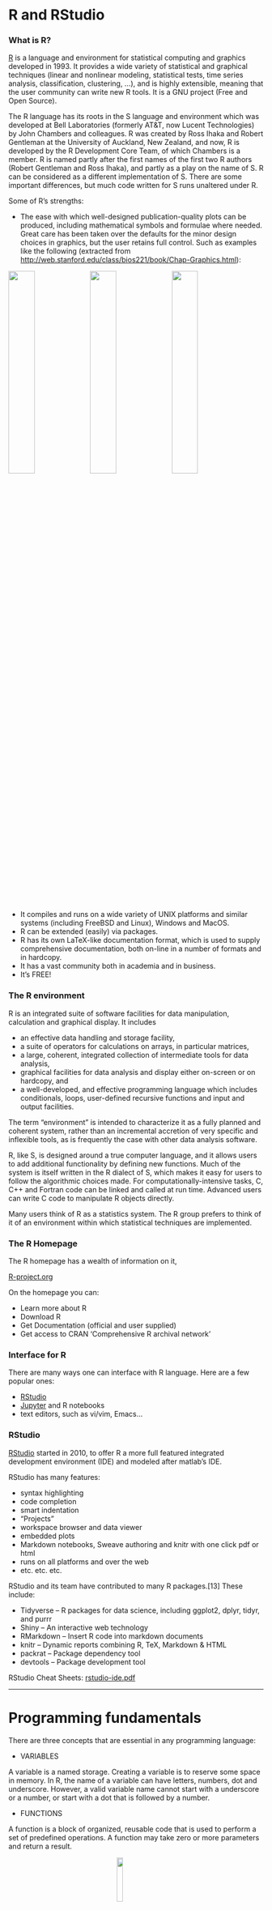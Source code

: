 <script>
function buildQuiz(myq, qc){
  // variable to store the HTML output
  const output = [];
&#10;  // for each question...
  myq.forEach(
    (currentQuestion, questionNumber) => {
&#10;      // variable to store the list of possible answers
      const answers = [];
&#10;      // and for each available answer...
      for(letter in currentQuestion.answers){
&#10;        // ...add an HTML radio button
        answers.push(
          `<label>
            <input type="radio" name="question${questionNumber}" value="${letter}">
            ${letter} :
            ${currentQuestion.answers[letter]}
          </label><br/>`
        );
      }
&#10;      // add this question and its answers to the output
      output.push(
        `<div class="question"> ${currentQuestion.question} </div>
        <div class="answers"> ${answers.join('')} </div><br/>`
      );
    }
  );
&#10;  // finally combine our output list into one string of HTML and put it on the page
  qc.innerHTML = output.join('');
}
&#10;function showResults(myq, qc, rc){
&#10;  // gather answer containers from our quiz
  const answerContainers = qc.querySelectorAll('.answers');
&#10;  // keep track of user's answers
  let numCorrect = 0;
&#10;  // for each question...
  myq.forEach( (currentQuestion, questionNumber) => {
&#10;    // find selected answer
    const answerContainer = answerContainers[questionNumber];
    const selector = `input[name=question${questionNumber}]:checked`;
    const userAnswer = (answerContainer.querySelector(selector) || {}).value;
&#10;    // if answer is correct
    if(userAnswer === currentQuestion.correctAnswer){
      // add to the number of correct answers
      numCorrect++;
&#10;      // color the answers green
      answerContainers[questionNumber].style.color = 'lightgreen';
    }
    // if answer is wrong or blank
    else{
      // color the answers red
      answerContainers[questionNumber].style.color = 'red';
    }
  });
&#10;  // show number of correct answers out of total
  rc.innerHTML = `${numCorrect} out of ${myq.length}`;
}
</script>
<style type="text/css">
div.output {
  background-color: #fdf6e3; /* Solarized light */
  padding: 10px;
  border-radius: 5px;
}
</style>

# R and RStudio

### What is R?

[R](http://r-project.org/) is a language and environment for statistical
computing and graphics developed in 1993. It provides a wide variety of
statistical and graphical techniques (linear and nonlinear modeling,
statistical tests, time series analysis, classification, clustering, …),
and is highly extensible, meaning that the user community can write new
R tools. It is a GNU project (Free and Open Source).

The R language has its roots in the S language and environment which was
developed at Bell Laboratories (formerly AT&T, now Lucent Technologies)
by John Chambers and colleagues. R was created by Ross Ihaka and Robert
Gentleman at the University of Auckland, New Zealand, and now, R is
developed by the R Development Core Team, of which Chambers is a member.
R is named partly after the first names of the first two R authors
(Robert Gentleman and Ross Ihaka), and partly as a play on the name of
S. R can be considered as a different implementation of S. There are
some important differences, but much code written for S runs unaltered
under R.

Some of R’s strengths:

- The ease with which well-designed publication-quality plots can be
  produced, including mathematical symbols and formulae where needed.
  Great care has been taken over the defaults for the minor design
  choices in graphics, but the user retains full control. Such as
  examples like the following (extracted from
  <http://web.stanford.edu/class/bios221/book/Chap-Graphics.html>):

<img src="chap3-rgraphics-heatmap-1.png" width="32%" /><img src="chap3-rgraphics-darned1-1.png" width="32%" /><img src="chap3-rgraphics-twodsp4-1.png" width="32%" />

- It compiles and runs on a wide variety of UNIX platforms and similar
  systems (including FreeBSD and Linux), Windows and MacOS.
- R can be extended (easily) via packages.
- R has its own LaTeX-like documentation format, which is used to supply
  comprehensive documentation, both on-line in a number of formats and
  in hardcopy.
- It has a vast community both in academia and in business.
- It’s FREE!

### The R environment

R is an integrated suite of software facilities for data manipulation,
calculation and graphical display. It includes

- an effective data handling and storage facility,
- a suite of operators for calculations on arrays, in particular
  matrices,
- a large, coherent, integrated collection of intermediate tools for
  data analysis,
- graphical facilities for data analysis and display either on-screen or
  on hardcopy, and
- a well-developed, and effective programming language which includes
  conditionals, loops, user-defined recursive functions and input and
  output facilities.

The term “environment” is intended to characterize it as a fully planned
and coherent system, rather than an incremental accretion of very
specific and inflexible tools, as is frequently the case with other data
analysis software.

R, like S, is designed around a true computer language, and it allows
users to add additional functionality by defining new functions. Much of
the system is itself written in the R dialect of S, which makes it easy
for users to follow the algorithmic choices made. For
computationally-intensive tasks, C, C++ and Fortran code can be linked
and called at run time. Advanced users can write C code to manipulate R
objects directly.

Many users think of R as a statistics system. The R group prefers to
think of it of an environment within which statistical techniques are
implemented.

### The R Homepage

The R homepage has a wealth of information on it,

[R-project.org](http://r-project.org/)

On the homepage you can:

- Learn more about R
- Download R
- Get Documentation (official and user supplied)
- Get access to CRAN ‘Comprehensive R archival network’

### Interface for R

There are many ways one can interface with R language. Here are a few
popular ones:

- [RStudio](https://www.rstudio.com/)
- [Jupyter](https://jupyter.org/) and R notebooks
- text editors, such as vi/vim, Emacs…

### RStudio

[RStudio](https://www.rstudio.com/) started in 2010, to offer R a more
full featured integrated development environment (IDE) and modeled after
matlab’s IDE.

RStudio has many features:

- syntax highlighting
- code completion
- smart indentation
- “Projects”
- workspace browser and data viewer
- embedded plots
- Markdown notebooks, Sweave authoring and knitr with one click pdf or
  html
- runs on all platforms and over the web
- etc. etc. etc.

RStudio and its team have contributed to many R packages.\[13\] These
include:

- Tidyverse – R packages for data science, including ggplot2, dplyr,
  tidyr, and purrr
- Shiny – An interactive web technology
- RMarkdown – Insert R code into markdown documents
- knitr – Dynamic reports combining R, TeX, Markdown & HTML
- packrat – Package dependency tool
- devtools – Package development tool

RStudio Cheat Sheets:
[rstudio-ide.pdf](https://github.com/rstudio/cheatsheets/raw/master/rstudio-ide.pdf)

------------------------------------------------------------------------

# Programming fundamentals

There are three concepts that are essential in any programming language:

- VARIABLES

A variable is a named storage. Creating a variable is to reserve some
space in memory. In R, the name of a variable can have letters, numbers,
dot and underscore. However, a valid variable name cannot start with a
underscore or a number, or start with a dot that is followed by a
number.

- FUNCTIONS

A function is a block of organized, reusable code that is used to
perform a set of predefined operations. A function may take zero or more
parameters and return a result.

<img src="./func.png" width="15%" style="display: block; margin: auto;" />

The way to use a function in R is:

**function.name(parameter1=value1, …)**

In R, to get help information on a funciton, one may use the command:

**?function.name**

- OPERATIONS

<table class="table table-striped" style="width: auto !important; margin-left: auto; margin-right: auto;">
<caption>
Assignment Operators in R
</caption>
<thead>
<tr>
<th style="text-align:center;">
Operator
</th>
<th style="text-align:center;">
Description
</th>
</tr>
</thead>
<tbody>
<tr>
<td style="text-align:center;">
&lt;-, =
</td>
<td style="text-align:center;">
Assignment
</td>
</tr>
</tbody>
</table>
<table class="table table-striped" style="width: auto !important; margin-left: auto; margin-right: auto;">
<caption>
Arithmetic Operators in R
</caption>
<thead>
<tr>
<th style="text-align:center;">
Operator
</th>
<th style="text-align:center;">
Description
</th>
</tr>
</thead>
<tbody>
<tr>
<td style="text-align:center;">

- </td>
  <td style="text-align:center;">
  Addition
  </td>
  </tr>
  <tr>
  <td style="text-align:center;">

  - </td>
    <td style="text-align:center;">
    Subtraction
    </td>
    </tr>
    <tr>
    <td style="text-align:center;">

    - </td>
      <td style="text-align:center;">
      Multiplication
      </td>
      </tr>
      <tr>
      <td style="text-align:center;">
      /
      </td>
      <td style="text-align:center;">
      Division
      </td>
      </tr>
      <tr>
      <td style="text-align:center;">
      ^
      </td>
      <td style="text-align:center;">
      Exponent
      </td>
      </tr>
      <tr>
      <td style="text-align:center;">
      %%
      </td>
      <td style="text-align:center;">
      Modulus
      </td>
      </tr>
      <tr>
      <td style="text-align:center;">
      %/%
      </td>
      <td style="text-align:center;">
      Integer Division
      </td>
      </tr>
      </tbody>
      </table>

<table class="table table-striped" style="width: auto !important; margin-left: auto; margin-right: auto;">
<caption>
Relational Operators in R
</caption>
<thead>
<tr>
<th style="text-align:center;">
Operator
</th>
<th style="text-align:center;">
Description
</th>
</tr>
</thead>
<tbody>
<tr>
<td style="text-align:center;">
&lt;
</td>
<td style="text-align:center;">
Less than
</td>
</tr>
<tr>
<td style="text-align:center;">
&gt;
</td>
<td style="text-align:center;">
Greater than
</td>
</tr>
<tr>
<td style="text-align:center;">
&lt;=
</td>
<td style="text-align:center;">
Less than or equal to
</td>
</tr>
<tr>
<td style="text-align:center;">
&gt;=
</td>
<td style="text-align:center;">
Greater than or equal to
</td>
</tr>
<tr>
<td style="text-align:center;">
==
</td>
<td style="text-align:center;">
Equal to
</td>
</tr>
<tr>
<td style="text-align:center;">
!=
</td>
<td style="text-align:center;">
Not equal to
</td>
</tr>
</tbody>
</table>
<table class="table table-striped" style="width: auto !important; margin-left: auto; margin-right: auto;">
<caption>
Logical Operators in R
</caption>
<thead>
<tr>
<th style="text-align:center;">
Operator
</th>
<th style="text-align:center;">
Description
</th>
</tr>
</thead>
<tbody>
<tr>
<td style="text-align:center;">
!
</td>
<td style="text-align:center;">
Logical NOT
</td>
</tr>
<tr>
<td style="text-align:center;">
&
</td>
<td style="text-align:center;">
Element-wise logical AND
</td>
</tr>
<tr>
<td style="text-align:center;">
&&
</td>
<td style="text-align:center;">
Logical AND
</td>
</tr>
<tr>
<td style="text-align:center;">
&#124;
</td>
<td style="text-align:center;">
Element-wise logical OR
</td>
</tr>
<tr>
<td style="text-align:center;">
&#124;&#124;
</td>
<td style="text-align:center;">
Logical OR
</td>
</tr>
</tbody>
</table>

------------------------------------------------------------------------

# Start an R session

**BEFORE YOU BEGIN, YOU NEED TO START AN R SESSION**

You can run this tutorial in an IDE (like Rstudio) on your laptop, or
you can run R on the command-line on tadpole by logging into tadpole in
a terminal and running the following commands:

> module load R
>
> R

**NOTE: Below, the text in the yellow boxes is code to input (by typing
it or copy/pasting) into your R session, the text in the white boxes is
the expected output.**

------------------------------------------------------------------------

# Topics covered in this introduction to R

1.  Basic data types in R
2.  Basic data structures in R
3.  Import and export data in R
4.  Functions in R
5.  Basic statistics in R
6.  Simple data visulization in R
7.  Install packages in R
8.  Save data in R session
9.  R markdown and R notebooks

------------------------------------------------------------------------

# Topic 1. Basic data types in R

#### There are 5 basic atomic classes: numeric (integer, complex), character, logical

##### Examples of numeric values.

``` r
# assign number 150 to variable a.
a <- 150
a
```

    ## [1] 150

``` r
# assign a number in scientific format to variable b.
b <- 3e-2
b
```

    ## [1] 0.03

<br>

##### Examples of character values.

``` r
# assign a string "BRCA1" to variable gene
gene <- "BRCA1"
gene
```

    ## [1] "BRCA1"

``` r
# assign a string "Hello World" to variable hello
hello <- "Hello World"
hello
```

    ## [1] "Hello World"

<br>

##### Examples of logical values.

``` r
# assign logical value "TRUE" to variable brca1_expressed
brca1_expressed <- TRUE
brca1_expressed
```

    ## [1] TRUE

``` r
# assign logical value "FALSE" to variable her2_expressed
her2_expressed <- FALSE
her2_expressed
```

    ## [1] FALSE

``` r
# assign logical value to a variable by logical operation
her2_expression_level <- 0
her2_expressed <- her2_expression_level > 0
her2_expressed
```

    ## [1] FALSE

<br>

##### To find out the type of variable.

``` r
class(her2_expressed)
```

    ## [1] "logical"

``` r
# To check whether the variable is a specific type
is.numeric(gene)
```

    ## [1] FALSE

``` r
is.numeric(a)
```

    ## [1] TRUE

``` r
is.character(gene)
```

    ## [1] TRUE

<br>

##### In the case that one compares two different classes of data, the coersion rule in R is logical -\> integer -\> numeric -\> complex -\> character . The following is an example of converting a numeric variable to character.

``` r
b
```

    ## [1] 0.03

``` r
as.character(b)
```

    ## [1] "0.03"

<br>

What happens when one converts a logical variable to numeric?

``` r
# recall her2_expressed
her2_expressed
```

    ## [1] FALSE

``` r
# conversion
as.numeric(her2_expressed)
```

    ## [1] 0

``` r
her2_expressed + 1
```

    ## [1] 1

<br>

##### A logical *TRUE* is converted to integer 1 and a logical *FALSE* is converted to integer 0.

<br>

## Quiz 1

<div id="quiz1" class="quiz">

</div>

<button id="submit1">
Submit Quiz
</button>

<div id="results1" class="output">

</div>

<script>
quizContainer1 = document.getElementById('quiz1');
resultsContainer1 = document.getElementById('results1');
submitButton1 = document.getElementById('submit1');
&#10;myQuestions1 = [
  {
    question: "Create a variable a and set it to 3, and a variable b set to 'gene'. What is a + b?",
    answers: {
      a: "a",
      b: "3",
      c: "Gives an error",
      d: "4"
    },
    correctAnswer: "c"
  },
  {
    question: "Create another variable c set to FALSE. What is a + c?",
    answers: {
      a: "Gives an error",
      b: "3",
      c: "a",
      d: "4"
    },
    correctAnswer: "b"
  },
  {
    question: "What is 1 + TRUE?",
    answers: {
      a: "2",
      b: "1",
      c: "TRUE",
      d: "FALSE"
    },
    correctAnswer: "a"
  }
];
&#10;buildQuiz(myQuestions1, quizContainer1);
submitButton1.addEventListener('click', function() {showResults(myQuestions1, quizContainer1, resultsContainer1);});
</script>

------------------------------------------------------------------------

# Topic 2. Basic data structures in R

<table class="table table-striped" style="font-size: 18px; width: auto !important; margin-left: auto; margin-right: auto;">
<thead>
<tr>
<th style="text-align:left;">
</th>
<th style="text-align:center;">
Homogeneous
</th>
<th style="text-align:center;">
Heterogeneous
</th>
</tr>
</thead>
<tbody>
<tr>
<td style="text-align:left;">
1d
</td>
<td style="text-align:center;">
Atomic vector
</td>
<td style="text-align:center;">
List
</td>
</tr>
<tr>
<td style="text-align:left;">
2d
</td>
<td style="text-align:center;">
Matrix
</td>
<td style="text-align:center;">
Data frame
</td>
</tr>
<tr>
<td style="text-align:left;">
Nd
</td>
<td style="text-align:center;">
Array
</td>
<td style="text-align:center;">
</td>
</tr>
</tbody>
</table>

<br>

#### Atomic vectors: an atomic vector is a combination of multiple values(numeric, character or logical) in the same object. An atomic vector is created using the function c().

``` r
gene_names <- c("ESR1", "p53", "PI3K", "BRCA1", "EGFR")
gene_names
```

    ## [1] "ESR1"  "p53"   "PI3K"  "BRCA1" "EGFR"

``` r
gene_expression <- c(0, 100, 50, 200, 80)
gene_expression
```

    ## [1]   0 100  50 200  80

<br>

##### One can give names to the elements of an atomic vector.

``` r
# assign names to a vector by specifying them
names(gene_expression) <- c("ESR1", "p53", "PI3K", "BRCA1", "EGFR")
gene_expression
```

    ##  ESR1   p53  PI3K BRCA1  EGFR 
    ##     0   100    50   200    80

``` r
# assign names to a vector using another vector
names(gene_expression) <- gene_names
gene_expression
```

    ##  ESR1   p53  PI3K BRCA1  EGFR 
    ##     0   100    50   200    80

<br>

##### Or One may create a vector with named elements from scratch.

``` r
gene_expression <- c(ESR1=0, p53=100, PI3K=50, BRCA1=200, EGFR=80)
gene_expression
```

    ##  ESR1   p53  PI3K BRCA1  EGFR 
    ##     0   100    50   200    80

<br>

##### To find out the length of a vector:

``` r
length(gene_expression)
```

    ## [1] 5

##### NOTE: a vector can only hold elements of the same type. If there are a mixture of data types, they will be coerced according to the coersion rule mentioned earlier in this documentation.

<br>

#### Factors: a factor is a special vector. It stores categorical data, which are important in statistical modeling and can only take on a limited number of pre-defined values. The function factor() can be used to create a factor.

``` r
disease_stage <- factor(c("Stage1", "Stage2", "Stage2", "Stage3", "Stage1", "Stage4"))
disease_stage
```

    ## [1] Stage1 Stage2 Stage2 Stage3 Stage1 Stage4
    ## Levels: Stage1 Stage2 Stage3 Stage4

<br>

##### In R, categories of the data are stored as factor levels. The function levels() can be used to access the factor levels.

``` r
levels(disease_stage)
```

    ## [1] "Stage1" "Stage2" "Stage3" "Stage4"

##### A function to compactly display the internal structure of an R object is str(). Please use str() to display the internal structure of the object we just created *disease_stage*. It shows that *disease_stage* is a factor with four levels: “Stage1”, “Stage2”, “Stage3”, etc… The integer numbers after the colon shows that these levels are encoded under the hood by integer values: the first level is 1, the second level is 2, and so on. Basically, when *factor* function is called, R first scan through the vector to determine how many different categories there are, then it converts the character vector to a vector of integer values, with each integer value labeled with a category.

``` r
str(disease_stage)
```

    ##  Factor w/ 4 levels "Stage1","Stage2",..: 1 2 2 3 1 4

##### By default, R infers the factor levels by ordering the unique elements in a factor alphanumerically. One may specifically define the factor levels at the creation of the factor.

``` r
disease_stage <- factor(c("Stage1", "Stage2", "Stage2", "Stage3", "Stage1", "Stage4"), levels=c("Stage2", "Stage1", "Stage3", "Stage4"))
# The encoding for levels are different from above.
str(disease_stage)
```

    ##  Factor w/ 4 levels "Stage2","Stage1",..: 2 1 1 3 2 4

If you want to know the number of individuals at each levels, there are
two functions: *summary* and *table*.

``` r
summary(disease_stage)
```

    ## Stage2 Stage1 Stage3 Stage4 
    ##      2      2      1      1

``` r
table(disease_stage)
```

    ## disease_stage
    ## Stage2 Stage1 Stage3 Stage4 
    ##      2      2      1      1

## Quiz 2

<div id="quiz2" class="quiz">

</div>

<button id="submit2">
Submit Quiz
</button>

<div id="results2" class="output">

</div>

<script>
quizContainer2 = document.getElementById('quiz2');
resultsContainer2 = document.getElementById('results2');
submitButton2 = document.getElementById('submit2');
&#10;myQuestions2 = [
  {
    question: "Create a new factor with levels specified. What happens when the factor contains elements that are not included in the levels?",
    answers: {
      a: "A new level will be added to the factor",
      b: "A new element will be added to the factor that is an NA",
      c: "Nothing happens",
      d: "Gives a warning"
    },
    correctAnswer: "b"
  },
  {
    question: "You can type a '?' and then a function name to get help for that function. What does the 'relevel' function do?",
    answers: {
      a: "Sorts the factors",
      b: "Overwrites the factor levels",
      c: "Adds a new level to the factors",
      d: "Reorders the levels"
    },
    correctAnswer: "d"
  },
  {
    question: "What would the levels be for the following vector as a factor:<br>c('a','C','d','b',1,'!')",
    answers: {
      a: "a b C d 1 !",
      b: "! 1 a b d C",
      c: "1 a b C d !",
      d: "! 1 a b C d"
    },
    correctAnswer: "d"
  }
];
&#10;buildQuiz(myQuestions2, quizContainer2);
submitButton2.addEventListener('click', function() {showResults(myQuestions2, quizContainer2, resultsContainer2);});
</script>

<br>

------------------------------------------------------------------------

#### Matrices: A matrix is like an Excel sheet containing multiple rows and columns. It is used to combine vectors of the same type.

``` r
col1 <- c(1,3,8,9)
col2 <- c(2,18,27,10)
col3 <- c(8,37,267,19)

my_matrix <- cbind(col1, col2, col3)
my_matrix
```

    ##      col1 col2 col3
    ## [1,]    1    2    8
    ## [2,]    3   18   37
    ## [3,]    8   27  267
    ## [4,]    9   10   19

##### One other way to create a matrix is to use *matrix()* function.

``` r
nums <- c(col1, col2, col3)
nums
```

    ##  [1]   1   3   8   9   2  18  27  10   8  37 267  19

``` r
matrix(nums, ncol=2)
```

    ##      [,1] [,2]
    ## [1,]    1   27
    ## [2,]    3   10
    ## [3,]    8    8
    ## [4,]    9   37
    ## [5,]    2  267
    ## [6,]   18   19

``` r
rownames(my_matrix) <- c("row1", "row2", "row3", "row4")
my_matrix
```

    ##      col1 col2 col3
    ## row1    1    2    8
    ## row2    3   18   37
    ## row3    8   27  267
    ## row4    9   10   19

``` r
t(my_matrix) # transposing the matrix
```

    ##      row1 row2 row3 row4
    ## col1    1    3    8    9
    ## col2    2   18   27   10
    ## col3    8   37  267   19

##### To find out the dimension of a matrix:

``` r
ncol(my_matrix)
```

    ## [1] 3

``` r
nrow(my_matrix)
```

    ## [1] 4

``` r
dim(my_matrix)
```

    ## [1] 4 3

##### Calculations with numeric matrices.

``` r
my_matrix * 3
```

    ##      col1 col2 col3
    ## row1    3    6   24
    ## row2    9   54  111
    ## row3   24   81  801
    ## row4   27   30   57

``` r
log10(my_matrix)
```

    ##           col1     col2     col3
    ## row1 0.0000000 0.301030 0.903090
    ## row2 0.4771213 1.255273 1.568202
    ## row3 0.9030900 1.431364 2.426511
    ## row4 0.9542425 1.000000 1.278754

Total of each row.

``` r
rowSums(my_matrix)
```

    ## row1 row2 row3 row4 
    ##   11   58  302   38

Total of each column.

``` r
colSums(my_matrix)
```

    ## col1 col2 col3 
    ##   21   57  331

##### There is a data structure *Array* in R, that holds multi-dimensional (d \> 2) data and is a generalized version of a matrix. *Matrix* is used much more commonly than *Array*, therefore we are not going to talk about *Array* here.

#### Data frames: a data frame is like a matrix but can have columns with different types (numeric, character, logical).

##### A data frame can be created using the function data.frame().

``` r
# creating a data frame using pre-defined vectors
patients_name=c("Patient1", "Patient2", "Patient3", "Patient4", "Patient5", "Patient6")
Family_history=c("Y", "N", "Y", "N", "Y", "Y")
patients_age=c(31, 40, 39, 50, 45, 65)
meta.data <- data.frame(patients_name=patients_name, disease_stage=disease_stage, Family_history=Family_history, patients_age=patients_age)
meta.data
```

    ##   patients_name disease_stage Family_history patients_age
    ## 1      Patient1        Stage1              Y           31
    ## 2      Patient2        Stage2              N           40
    ## 3      Patient3        Stage2              Y           39
    ## 4      Patient4        Stage3              N           50
    ## 5      Patient5        Stage1              Y           45
    ## 6      Patient6        Stage4              Y           65

###### To check whether a data is a data frame, use the function is.data.frame().

``` r
is.data.frame(meta.data)
```

    ## [1] TRUE

``` r
is.data.frame(my_matrix)
```

    ## [1] FALSE

###### One can convert a matrix object to a data frame using the function as.data.frame().

``` r
class(my_matrix)
```

    ## [1] "matrix" "array"

``` r
my_data <- as.data.frame(my_matrix)
class(my_data)
```

    ## [1] "data.frame"

##### A data frame can be transposed in the similar way as a matrix. However, the result of transposing a data frame might not be a data frame anymore.

``` r
my_data
```

    ##      col1 col2 col3
    ## row1    1    2    8
    ## row2    3   18   37
    ## row3    8   27  267
    ## row4    9   10   19

``` r
t(my_data)
```

    ##      row1 row2 row3 row4
    ## col1    1    3    8    9
    ## col2    2   18   27   10
    ## col3    8   37  267   19

##### A data frame can be extended.

``` r
# add a column that has the information on harmful mutations in BRCA1/BRCA2 genes for each patient.
meta.data
```

    ##   patients_name disease_stage Family_history patients_age
    ## 1      Patient1        Stage1              Y           31
    ## 2      Patient2        Stage2              N           40
    ## 3      Patient3        Stage2              Y           39
    ## 4      Patient4        Stage3              N           50
    ## 5      Patient5        Stage1              Y           45
    ## 6      Patient6        Stage4              Y           65

``` r
meta.data$BRCA <- c("YES", "NO", "YES", "YES", "YES", "NO")
meta.data
```

    ##   patients_name disease_stage Family_history patients_age BRCA
    ## 1      Patient1        Stage1              Y           31  YES
    ## 2      Patient2        Stage2              N           40   NO
    ## 3      Patient3        Stage2              Y           39  YES
    ## 4      Patient4        Stage3              N           50  YES
    ## 5      Patient5        Stage1              Y           45  YES
    ## 6      Patient6        Stage4              Y           65   NO

##### A data frame can also be extended using the functions cbind() and rbind(), for adding columns and rows respectively. When using cbind(), the number of values in the new column must match the number of rows in the data frame. When using rbind(), the two data frames must have the same variables/columns.

``` r
# add a column that has the information on the racial information for each patient.
cbind(meta.data, Race=c("AJ", "AS", "AA", "NE", "NE", "AS"))
```

    ##   patients_name disease_stage Family_history patients_age BRCA Race
    ## 1      Patient1        Stage1              Y           31  YES   AJ
    ## 2      Patient2        Stage2              N           40   NO   AS
    ## 3      Patient3        Stage2              Y           39  YES   AA
    ## 4      Patient4        Stage3              N           50  YES   NE
    ## 5      Patient5        Stage1              Y           45  YES   NE
    ## 6      Patient6        Stage4              Y           65   NO   AS

``` r
# rbind can be used to add more rows to a data frame.
rbind(meta.data, data.frame(patients_name="Patient7", disease_stage="Stage4", Family_history="Y", patients_age=48, BRCA="YES"))
```

    ##   patients_name disease_stage Family_history patients_age BRCA
    ## 1      Patient1        Stage1              Y           31  YES
    ## 2      Patient2        Stage2              N           40   NO
    ## 3      Patient3        Stage2              Y           39  YES
    ## 4      Patient4        Stage3              N           50  YES
    ## 5      Patient5        Stage1              Y           45  YES
    ## 6      Patient6        Stage4              Y           65   NO
    ## 7      Patient7        Stage4              Y           48  YES

##### One may use the function *merge* to merge two data frames horizontally, based on one or more common key variables.

``` r
expression.data <- data.frame(patients_name=c("Patient3", "Patient4", "Patient5", "Patient1", "Patient2", "Patient6"), EGFR=c(10, 472, 103784, 1782, 187, 18289), TP53=c(16493, 72, 8193, 1849, 173894, 1482))
expression.data
```

    ##   patients_name   EGFR   TP53
    ## 1      Patient3     10  16493
    ## 2      Patient4    472     72
    ## 3      Patient5 103784   8193
    ## 4      Patient1   1782   1849
    ## 5      Patient2    187 173894
    ## 6      Patient6  18289   1482

``` r
md2 <- merge(meta.data, expression.data, by="patients_name")
md2
```

    ##   patients_name disease_stage Family_history patients_age BRCA   EGFR   TP53
    ## 1      Patient1        Stage1              Y           31  YES   1782   1849
    ## 2      Patient2        Stage2              N           40   NO    187 173894
    ## 3      Patient3        Stage2              Y           39  YES     10  16493
    ## 4      Patient4        Stage3              N           50  YES    472     72
    ## 5      Patient5        Stage1              Y           45  YES 103784   8193
    ## 6      Patient6        Stage4              Y           65   NO  18289   1482

Save your workspace to a file so we can load it for day 2:

``` r
save.image("day1.RData")
```

<br>

## Quiz 3

<div id="quiz3" class="quiz">

</div>

<button id="submit3">
Submit Quiz
</button>

<div id="results3" class="output">

</div>

<script>
quizContainer3 = document.getElementById('quiz3');
resultsContainer3 = document.getElementById('results3');
submitButton3 = document.getElementById('submit3');
&#10;myQuestions3 = [
  {
    question: "Find a function to add up the EGFR column in md2. What is the total?",
    answers: {
      a: "124524",
      b: "124526",
      c: "124528",
      d: "124530"
    },
    correctAnswer: "a"
  },
  {
    question: "Multiply my_matrix by itself, sum each column, and then use the 'mean' function to find the mean:",
    answers: {
      a: "24799.33",
      b: "24797.33",
      c: "24798.33",
      d: "24796.33"
    },
    correctAnswer: "c"
  }
];
&#10;buildQuiz(myQuestions3, quizContainer3);
submitButton3.addEventListener('click', function() {showResults(myQuestions3, quizContainer3, resultsContainer3);});
</script>

## HOMEWORK

Using the **mtcars** built-in dataset (Type “mtcars” to see it), add a
row that has the averages of each column and name it “Averages”. Now,
add a column to mtcars called “hp.gt.100” that is TRUE or FALSE
depending on whether the horsepower (hp) for that car is greater than
100 or not.
